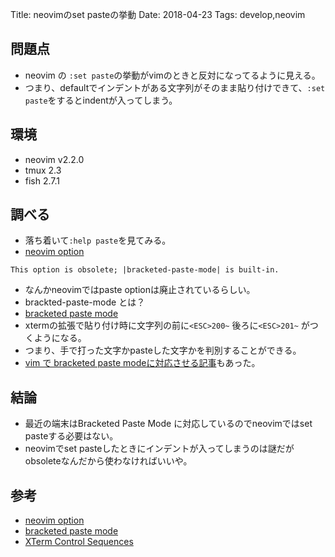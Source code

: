 Title: neovimのset pasteの挙動
Date: 2018-04-23
Tags: develop,neovim

## 問題点
- neovim の `:set paste`の挙動がvimのときと反対になってるように見える。
- つまり、defaultでインデントがある文字列がそのまま貼り付けできて、`:set paste`をするとindentが入ってしまう。

## 環境
- neovim v2.2.0
- tmux 2.3
- fish 2.7.1

## 調べる
- 落ち着いて`:help paste`を見てみる。
- [neovim option](https://neovim.io/doc/user/options.html#'paste')
```
This option is obsolete; |bracketed-paste-mode| is built-in.
```
- なんかneovimではpaste optionは廃止されているらしい。
- brackted-paste-mode とは？
- [bracketed paste mode](https://cirw.in/blog/bracketed-paste)
- xtermの拡張で貼り付け時に文字列の前に`<ESC>200~` 後ろに`<ESC>201~` がつくようになる。
- つまり、手で打った文字かpasteした文字かを判別することができる。
- [vim で bracketed paste modeに対応させる記事](https://srad.jp/~doda/journal/506765/)もあった。

## 結論
- 最近の端末はBracketed Paste Mode に対応しているのでneovimではset pasteする必要はない。
- neovimでset pasteしたときにインデントが入ってしまうのは謎だがobsoleteなんだから使わなければいいや。

## 参考
- [neovim option](https://neovim.io/doc/user/options.html#'paste')
- [bracketed paste mode](https://cirw.in/blog/bracketed-paste)
- [XTerm Control Sequences](http://invisible-island.net/xterm/ctlseqs/ctlseqs.html#h2-Bracketed-Paste-Mode)

